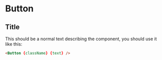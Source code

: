 # Button 

## Title

This should be a normal text describing the component, you should use it like this:

```html
<Button {className} {text} />
```